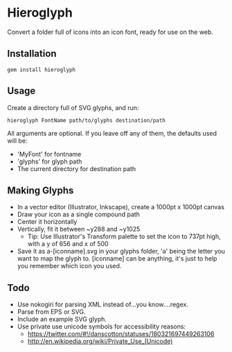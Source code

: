 # Hieroglyph

Convert a folder full of icons into an icon font, ready for use on the web.

## Installation

	gem install hieroglyph

## Usage

Create a directory full of SVG glyphs, and run:

	hieroglyph FontName path/to/glyphs destination/path

All arguments are optional. If you leave off any of them, the defaults used will be:

- 'MyFont' for fontname
- 'glyphs' for glyph path
- The current directory for destination path

## Making Glyphs

- In a vector editor (Illustrator, Inkscape), create a 1000pt x 1000pt canvas
- Draw your icon as a single compound path
- Center it horizontally
- Vertically, fit it between ~y288 and ~y1025
	- Tip: Use Illustrator's Transform palette to set the icon to 737pt high, with a y of 656 and x of 500
- Save it as a-[iconname].svg in your glyphs folder, 'a' being the letter you want to map the glyph to. [iconname] can be anything, it's just to help you remember which icon you used.

## Todo

- Use nokogiri for parsing XML instead of...you know....regex.
- Parse from EPS or SVG.
- Include an example SVG glyph.
- Use private use unicode symbols for accessibility reasons:
	- https://twitter.com/#!/danscotton/statuses/180321697449263106
	- http://en.wikipedia.org/wiki/Private_Use_(Unicode)
